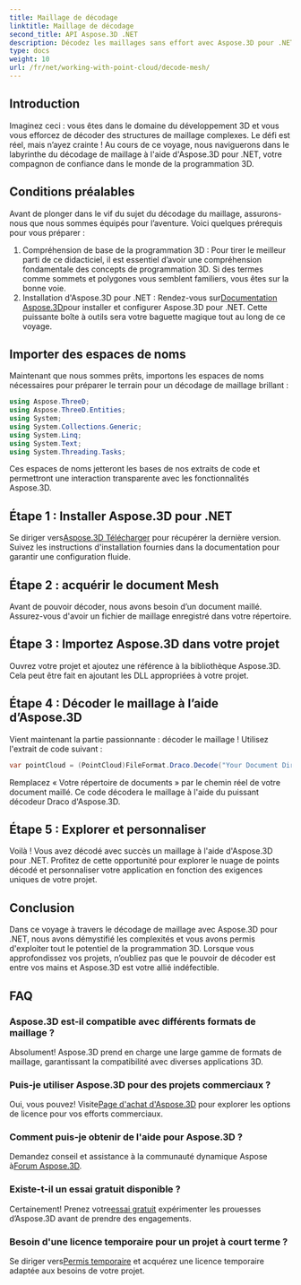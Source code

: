 ```yaml
---
title: Maillage de décodage
linktitle: Maillage de décodage
second_title: API Aspose.3D .NET
description: Décodez les maillages sans effort avec Aspose.3D pour .NET. Votre passerelle vers une programmation 3D transparente. Explorez, personnalisez et élevez vos projets.
type: docs
weight: 10
url: /fr/net/working-with-point-cloud/decode-mesh/
---
```

## Introduction
Imaginez ceci : vous êtes dans le domaine du développement 3D et vous vous efforcez de décoder des structures de maillage complexes. Le défi est réel, mais n’ayez crainte ! Au cours de ce voyage, nous naviguerons dans le labyrinthe du décodage de maillage à l'aide d'Aspose.3D pour .NET, votre compagnon de confiance dans le monde de la programmation 3D.
## Conditions préalables
Avant de plonger dans le vif du sujet du décodage du maillage, assurons-nous que nous sommes équipés pour l’aventure. Voici quelques prérequis pour vous préparer :
1. Compréhension de base de la programmation 3D :
   Pour tirer le meilleur parti de ce didacticiel, il est essentiel d’avoir une compréhension fondamentale des concepts de programmation 3D. Si des termes comme sommets et polygones vous semblent familiers, vous êtes sur la bonne voie.
2. Installation d'Aspose.3D pour .NET :
    Rendez-vous sur[Documentation Aspose.3D](https://reference.aspose.com/3d/net/)pour installer et configurer Aspose.3D pour .NET. Cette puissante boîte à outils sera votre baguette magique tout au long de ce voyage.
## Importer des espaces de noms
Maintenant que nous sommes prêts, importons les espaces de noms nécessaires pour préparer le terrain pour un décodage de maillage brillant :
```csharp
using Aspose.ThreeD;
using Aspose.ThreeD.Entities;
using System;
using System.Collections.Generic;
using System.Linq;
using System.Text;
using System.Threading.Tasks;
```
Ces espaces de noms jetteront les bases de nos extraits de code et permettront une interaction transparente avec les fonctionnalités Aspose.3D.
## Étape 1 : Installer Aspose.3D pour .NET
   
 Se diriger vers[Aspose.3D Télécharger](https://releases.aspose.com/3d/net/) pour récupérer la dernière version. Suivez les instructions d'installation fournies dans la documentation pour garantir une configuration fluide.
## Étape 2 : acquérir le document Mesh
Avant de pouvoir décoder, nous avons besoin d’un document maillé. Assurez-vous d'avoir un fichier de maillage enregistré dans votre répertoire.
## Étape 3 : Importez Aspose.3D dans votre projet
Ouvrez votre projet et ajoutez une référence à la bibliothèque Aspose.3D. Cela peut être fait en ajoutant les DLL appropriées à votre projet.
## Étape 4 : Décoder le maillage à l’aide d’Aspose.3D
Vient maintenant la partie passionnante : décoder le maillage ! Utilisez l'extrait de code suivant :
```csharp
var pointCloud = (PointCloud)FileFormat.Draco.Decode("Your Document Directory" + "point_cloud_no_qp.drc");
```
Remplacez « Votre répertoire de documents » par le chemin réel de votre document maillé. Ce code décodera le maillage à l'aide du puissant décodeur Draco d'Aspose.3D.
## Étape 5 : Explorer et personnaliser
Voilà ! Vous avez décodé avec succès un maillage à l'aide d'Aspose.3D pour .NET. Profitez de cette opportunité pour explorer le nuage de points décodé et personnaliser votre application en fonction des exigences uniques de votre projet.
## Conclusion
Dans ce voyage à travers le décodage de maillage avec Aspose.3D pour .NET, nous avons démystifié les complexités et vous avons permis d'exploiter tout le potentiel de la programmation 3D. Lorsque vous approfondissez vos projets, n’oubliez pas que le pouvoir de décoder est entre vos mains et Aspose.3D est votre allié indéfectible.
## FAQ
### Aspose.3D est-il compatible avec différents formats de maillage ?
Absolument! Aspose.3D prend en charge une large gamme de formats de maillage, garantissant la compatibilité avec diverses applications 3D.
### Puis-je utiliser Aspose.3D pour des projets commerciaux ?
 Oui, vous pouvez! Visite[Page d'achat d'Aspose.3D](https://purchase.aspose.com/buy) pour explorer les options de licence pour vos efforts commerciaux.
### Comment puis-je obtenir de l'aide pour Aspose.3D ?
 Demandez conseil et assistance à la communauté dynamique Aspose à[Forum Aspose.3D](https://forum.aspose.com/c/3d/18).
### Existe-t-il un essai gratuit disponible ?
 Certainement! Prenez votre[essai gratuit](https://releases.aspose.com/) expérimenter les prouesses d’Aspose.3D avant de prendre des engagements.
### Besoin d'une licence temporaire pour un projet à court terme ?
 Se diriger vers[Permis temporaire](https://purchase.aspose.com/temporary-license/) et acquérez une licence temporaire adaptée aux besoins de votre projet.